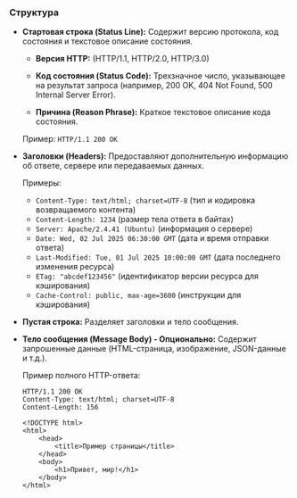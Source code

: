 ### Структура
- **Стартовая строка (Status Line):** Содержит версию протокола, код состояния и текстовое описание состояния.
    
    - **Версия HTTP:** (HTTP/1.1, HTTP/2.0, HTTP/3.0)
        
    - **Код состояния (Status Code):** Трехзначное число, указывающее на результат запроса (например, 200 OK, 404 Not Found, 500 Internal Server Error).
        
    - **Причина (Reason Phrase):** Краткое текстовое описание кода состояния.
        
    
    Пример: `HTTP/1.1 200 OK`
    
- **Заголовки (Headers):** Предоставляют дополнительную информацию об ответе, сервере или передаваемых данных.
    
    Примеры:
    
    - `Content-Type: text/html; charset=UTF-8` (тип и кодировка возвращаемого контента)
    - `Content-Length: 1234` (размер тела ответа в байтах)
    - `Server: Apache/2.4.41 (Ubuntu)` (информация о сервере)
    - `Date: Wed, 02 Jul 2025 06:30:00 GMT` (дата и время отправки ответа)
    - `Last-Modified: Tue, 01 Jul 2025 10:00:00 GMT` (дата последнего изменения ресурса)
    - `ETag: "abcdef123456"` (идентификатор версии ресурса для кэширования)
    - `Cache-Control: public, max-age=3600` (инструкции для кэширования)
        
- **Пустая строка:** Разделяет заголовки и тело сообщения.
    
- **Тело сообщения (Message Body) - Опционально:** Содержит запрошенные данные (HTML-страница, изображение, JSON-данные и т.д.).
    
    Пример полного HTTP-ответа:
    ```http
    HTTP/1.1 200 OK 
    Content-Type: text/html; charset=UTF-8 
    Content-Length: 156 
    
    <!DOCTYPE html> 
    <html> 
	    <head> 
		    <title>Пример страницы</title> 
	    </head> 
	    <body> 
		    <h1>Привет, мир!</h1> 
	    </body> 
    </html>
```